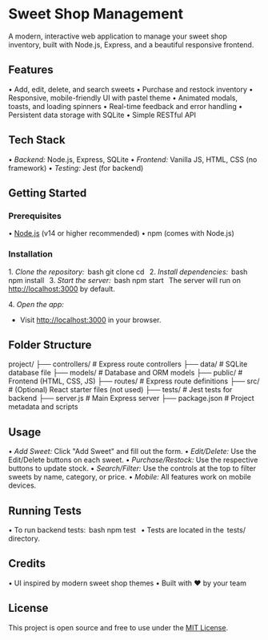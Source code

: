 # Sweet Shop Management

A modern, interactive web application to manage your sweet shop inventory, built with Node.js, Express, and a beautiful responsive frontend.

## Features
•⁠  ⁠Add, edit, delete, and search sweets
•⁠  ⁠Purchase and restock inventory
•⁠  ⁠Responsive, mobile-friendly UI with pastel theme
•⁠  ⁠Animated modals, toasts, and loading spinners
•⁠  ⁠Real-time feedback and error handling
•⁠  ⁠Persistent data storage with SQLite
•⁠  ⁠Simple RESTful API

## Tech Stack
•⁠  ⁠*Backend:* Node.js, Express, SQLite
•⁠  ⁠*Frontend:* Vanilla JS, HTML, CSS (no framework)
•⁠  ⁠*Testing:* Jest (for backend)

## Getting Started

### Prerequisites
•⁠  ⁠[Node.js](https://nodejs.org/) (v14 or higher recommended)
•⁠  ⁠npm (comes with Node.js)

### Installation
1.⁠ ⁠*Clone the repository:*
   ⁠ bash
   git clone <your-repo-url>
   cd <project-folder>
    ⁠
2.⁠ ⁠*Install dependencies:*
   ⁠ bash
   npm install
    ⁠
3.⁠ ⁠*Start the server:*
   ⁠ bash
   npm start
    ⁠
   The server will run on [http://localhost:3000](http://localhost:3000) by default.

4.⁠ ⁠*Open the app:*
   - Visit [http://localhost:3000](http://localhost:3000) in your browser.

## Folder Structure

project/
├── controllers/         # Express route controllers
├── data/                # SQLite database file
├── models/              # Database and ORM models
├── public/              # Frontend (HTML, CSS, JS)
├── routes/              # Express route definitions
├── src/                 # (Optional) React starter files (not used)
├── tests/               # Jest tests for backend
├── server.js            # Main Express server
├── package.json         # Project metadata and scripts


## Usage
•⁠  ⁠*Add Sweet:* Click "Add Sweet" and fill out the form.
•⁠  ⁠*Edit/Delete:* Use the Edit/Delete buttons on each sweet.
•⁠  ⁠*Purchase/Restock:* Use the respective buttons to update stock.
•⁠  ⁠*Search/Filter:* Use the controls at the top to filter sweets by name, category, or price.
•⁠  ⁠*Mobile:* All features work on mobile devices.

## Running Tests
•⁠  ⁠To run backend tests:
  ⁠ bash
  npm test
   ⁠
•⁠  ⁠Tests are located in the ⁠ tests/ ⁠ directory.

## Credits
•⁠  ⁠UI inspired by modern sweet shop themes
•⁠  ⁠Built with ❤️ by your team

## License
This project is open source and free to use under the [MIT License](LICENSE).
